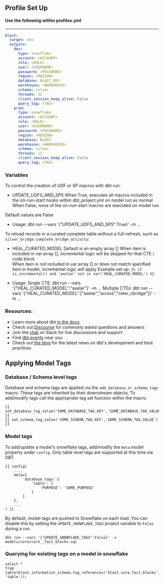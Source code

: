 ## Profile Set Up

#### Use the following within profiles.yml
----

```yml
blast:
  target: dev
  outputs:
    dev:
      type: snowflake
      account: <ACCOUNT>
      role: <ROLE>
      user: <USERNAME>
      password: <PASSWORD>
      region: <REGION>
      database: BLAST_DEV
      warehouse: <WAREHOUSE>
      schema: silver
      threads: 12
      client_session_keep_alive: False
      query_tag: <TAG>
    prod:
      type: snowflake
      account: <ACCOUNT>
      role: <ROLE>
      user: <USERNAME>
      password: <PASSWORD>
      region: <REGION>
      database: BLAST
      warehouse: <WAREHOUSE>
      schema: silver
      threads: 12
      client_session_keep_alive: False
      query_tag: <TAG>
```

### Variables

To control the creation of UDF or SP macros with dbt run:
* UPDATE_UDFS_AND_SPS
When True, executes all macros included in the on-run-start hooks within dbt_project.yml on model run as normal
When False, none of the on-run-start macros are executed on model run

Default values are False

* Usage:
dbt run --vars '{"UPDATE_UDFS_AND_SPS":True}'  -m ...

To reload records in a curated complete table without a full-refresh, such as `silver_bridge.complete_bridge_activity`:
* HEAL_CURATED_MODEL
Default is an empty array []
When item is included in var array [], incremental logic will be skipped for that CTE / code block  
When item is not included in var array [] or does not match specified item in model, incremental logic will apply
Example set up: `{% if is_incremental() and 'axelar' not in var('HEAL_CURATED_MODEL') %}`

* Usage:
Single CTE: dbt run --vars '{"HEAL_CURATED_MODEL":"axelar"}' -m ...
Multiple CTEs: dbt run --vars '{"HEAL_CURATED_MODEL":["axelar","across","celer_cbridge"]}' -m ...


### Resources:
- Learn more about dbt [in the docs](https://docs.getdbt.com/docs/introduction)
- Check out [Discourse](https://discourse.getdbt.com/) for commonly asked questions and answers
- Join the [chat](https://community.getdbt.com/) on Slack for live discussions and support
- Find [dbt events](https://events.getdbt.com) near you
- Check out [the blog](https://blog.getdbt.com/) for the latest news on dbt's development and best practices

## Applying Model Tags

### Database / Schema level tags

Database and schema tags are applied via the `add_database_or_schema_tags` macro.  These tags are inherited by their downstream objects.  To add/modify tags call the appropriate tag set function within the macro.

```
{{ set_database_tag_value('SOME_DATABASE_TAG_KEY','SOME_DATABASE_TAG_VALUE') }}
{{ set_schema_tag_value('SOME_SCHEMA_TAG_KEY','SOME_SCHEMA_TAG_VALUE') }}
```

### Model tags

To add/update a model's snowflake tags, add/modify the `meta` model property under `config`.  Only table level tags are supported at this time via DBT.

```
{{ config(
    ...,
    meta={
        'database_tags':{
            'table': {
                'PURPOSE': 'SOME_PURPOSE'
            }
        }
    },
    ...
) }}
```

By default, model tags are pushed to Snowflake on each load. You can disable this by setting the `UPDATE_SNOWFLAKE_TAGS` project variable to `False` during a run.

```
dbt run --vars '{"UPDATE_SNOWFLAKE_TAGS":False}' -s models/core/core__fact_blocks.sql
```

### Querying for existing tags on a model in snowflake

```
select *
from table(blast.information_schema.tag_references('blast.core.fact_blocks', 'table'));
```